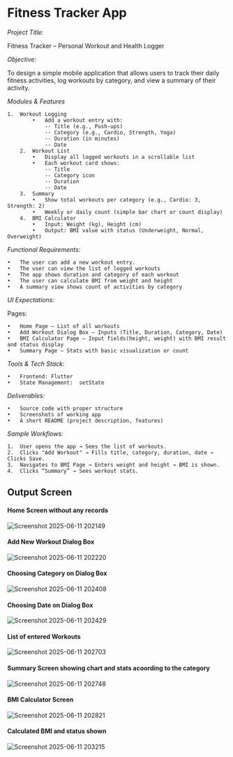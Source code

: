 

# Fitness Tracker App

*Project Title:* 

Fitness Tracker – Personal Workout and Health Logger

_Objective:_

To design a simple mobile application that allows users to track their daily fitness activities, log workouts by category, and view a summary of their activity.

_Modules & Features_
       
	1.  Workout Logging
            •	Add a workout entry with:
                -- Title (e.g., Push-ups)
                -- Category (e.g., Cardio, Strength, Yoga)
                -- Duration (in minutes)
                -- Date
        2.  Workout List
            •	Display all logged workouts in a scrollable list
            •	Each workout card shows:
                -- Title
                -- Category icon
                -- Duration
                -- Date
        3.  Summary
            •	Show total workouts per category (e.g., Cardio: 3, Strength: 2)
            •	Weekly or daily count (simple bar chart or count display)
        4.  BMI Calculator 
            •	Input: Weight (kg), Height (cm)
            •	Output: BMI value with status (Underweight, Normal, Overweight)

_Functional Requirements:_

    •	The user can add a new workout entry.
    •	The user can view the list of logged workouts
    •	The app shows duration and category of each workout
    •	The user can calculate BMI from weight and height
    •	A summary view shows count of activities by category

_UI Expectations:_
	
 Pages:
 
	•	Home Page – List of all workouts
	•	Add Workout Dialog Box – Inputs (Title, Duration, Category, Date)
	•	BMI Calculator Page – Input fields(height, weight) with BMI result and status display
	•	Summary Page – Stats with basic visualization or count

_Tools & Tech Stack:_

	•	Frontend: Flutter 
	•	State Management:  setState

_Deliverables:_

	•	Source code with proper structure
	•	Screenshots of working app
	•	A short README (project description, features)

_Sample Workflows:_


	1.	User opens the app → Sees the list of workouts.
	2.	Clicks "Add Workout" → Fills title, category, duration, date → Clicks Save.
	3.	Navigates to BMI Page → Enters weight and height → BMI is shown.
	4.	Clicks “Summary” → Sees workout stats.
 

## Output Screen

#### Home Screen without any records

![Screenshot 2025-06-11 202149](https://github.com/user-attachments/assets/60586241-ece8-455e-8b3c-5d023dbf3dcd)

#### Add New Workout Dialog Box 

![Screenshot 2025-06-11 202220](https://github.com/user-attachments/assets/49a60bf8-2c69-434b-8550-c67d820b5052)

#### Choosing Category on Dialog Box

![Screenshot 2025-06-11 202408](https://github.com/user-attachments/assets/dbe45094-c0f6-4408-ab9a-4f1d9d65a308)

#### Choosing Date on Dialog Box

![Screenshot 2025-06-11 202429](https://github.com/user-attachments/assets/b05e8aa5-4a1f-4059-a7bd-643e2841deb4)

#### List of entered Workouts

![Screenshot 2025-06-11 202703](https://github.com/user-attachments/assets/596ee4c5-ab36-47ca-8b7f-7eb4cf853d06)

#### Summary Screen showing chart and stats acoording to the category

![Screenshot 2025-06-11 202748](https://github.com/user-attachments/assets/187e79f2-b2ba-4a6e-9204-936e7c9ac77b)

#### BMI Calculator Screen

![Screenshot 2025-06-11 202821](https://github.com/user-attachments/assets/6662d388-7655-4b37-99bc-5ab80859c85c)


#### Calculated BMI and status shown

![Screenshot 2025-06-11 203215](https://github.com/user-attachments/assets/83bb23e1-95a3-43a9-8ce8-376a2404c3b4)




